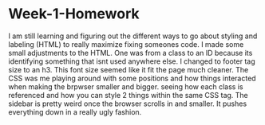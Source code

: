 # Week-1-Homework
I am still learning and figuring out the different ways to go about styling and labeling (HTML) to really maximize fixing someones code.
I made some small adjustments to the HTML. One was from a class to an ID because its identifying something that isnt used anywhere else.
I changed to footer tag size to an h3. This font size seemed like it fit the page much cleaner.
The CSS was me playing around with some positions and how things interacted when making the brpwser smaller and bigger. seeing how each class is referenced and how you can style 2 things within the same CSS tag.
The sidebar is pretty weird once the browser scrolls in and smaller. It pushes everything down in a really ugly fashion.

